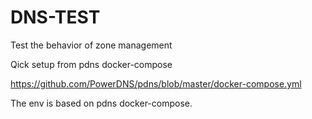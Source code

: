 # DNS-TEST
Test the behavior of zone management 

Qick setup from pdns docker-compose

https://github.com/PowerDNS/pdns/blob/master/docker-compose.yml

The env is based on pdns docker-compose.
